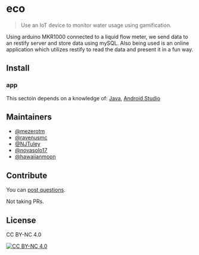 # eco
> Use an IoT device to monitor water usage using gamification.

Using arduino MKR1000 connected to a liquid flow meter, we send data to an restify server and store data using mySQL.
Also being used is an online application which utilizes restify to read the data and present it in a fun way.


## Install
### app
This sectoin depends on a knowledge of: [Java](https://docs.oracle.com/en/java/), [Android Studio](https://developer.android.com/studio/index.html)

## Maintainers
- [@mezerotm](https://github.com/mezerotm)
- [@ravenusmc](https://github.com/ravenusmc)
- [@NJTuley](https://github.com/NJTuley)
- [@novasolo17](https://github.com/novasolo17)
- [@hawaiianmoon](https://github.com/hawaiianmoon)

## Contribute
You can [post questions](https://github.com/mezerotm/eco/issues).

Not taking PRs.

## License
CC BY-NC 4.0

[![CC BY-NC 4.0](https://i.creativecommons.org/l/by-nc/4.0/80x15.png)](https://creativecommons.org/licenses/by-nc/4.0/legalcode)
